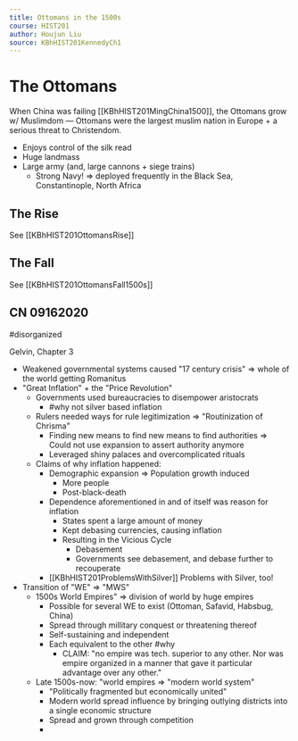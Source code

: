 ```yaml
---
title: Ottomans in the 1500s
course: HIST201
author: Houjun Liu
source: KBhHIST201KennedyCh1
---
```


# The Ottomans

 When China was failing [[KBhHIST201MingChina1500]], the Ottomans grow w/ Muslimdom — Ottomans were the largest muslim nation in Europe + a serious threat to Christendom.
 
* Enjoys control of the silk read
* Huge landmass
* Large army (and, large cannons + siege trains)
    * Strong Navy! => deployed frequently in the Black Sea, Constantinople, North Africa
    
## The Rise

See [[KBhHIST201OttomansRise]]

## The Fall

See [[KBhHIST201OttomansFall1500s]]

## CN 09162020

#disorganized

Gelvin, Chapter 3

* Weakened governmental systems caused "17 century crisis" => whole of the world getting Romanitus
* "Great Inflation" + the "Price Revolution"
    * Governments used bureaucracies to disempower aristocrats
        * #why not silver based inflation
    * Rulers needed ways for rule legitimization  => "Routinization of Chrisma"
        * Finding new means to find new means to find authorities => Could not use expansion to assert authority anymore 
        * Leveraged shiny palaces and overcomplicated rituals
    * Claims of why inflation happened:
        * Demographic expansion => Population growth induced 
            * More people
            * Post-black-death
        * Dependence aforementioned in and of itself was reason for inflation
            * States spent a large amount of money
            * Kept debasing currencies, causing inflation 
            * Resulting in the Vicious Cycle
                * Debasement
                * Governments see debasement, and debase further to recouperate
        * [[KBhHIST201ProblemsWithSilver]] Problems with Silver, too!
* Transition of "WE" => "MWS"
    * 1500s World Empires" => division of world by huge empires
        * Possible for several WE to exist (Ottoman, Safavid, Habsbug, China)
        * Spread through millitary conquest or threatening thereof
        * Self-sustaining and independent
        * Each equivalent to the other #why
            * CLAIM: "no empire was tech. superior to any other. Nor was empire organized in a manner that gave it particular advantage over any other."
    * Late 1500s-now: "world empires => "modern world system"
        * "Politically fragmented but economically united" 
        * Modern world spread influence by bringing outlying districts into a single economic structure
        * Spread and grown through competition
        * 